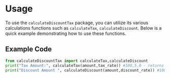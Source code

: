 # Usage

To use the `calculateDiscountTax` package, you can utilize its various calculations functions such as `calculateTax`, `calculateDiscount`. Below is a quick example demonstrating how to use these functions.

## Example Code

```python
from calculateDiscountTax import calculateTax,calculateDiscount
print("Tax Amount:", calculateTax(amount,tax_rate)) #100,5.0 - returns 105
print("Discount Amount ", calculateDiscount(amount,discount_rate)) #100,10 - returns 90 